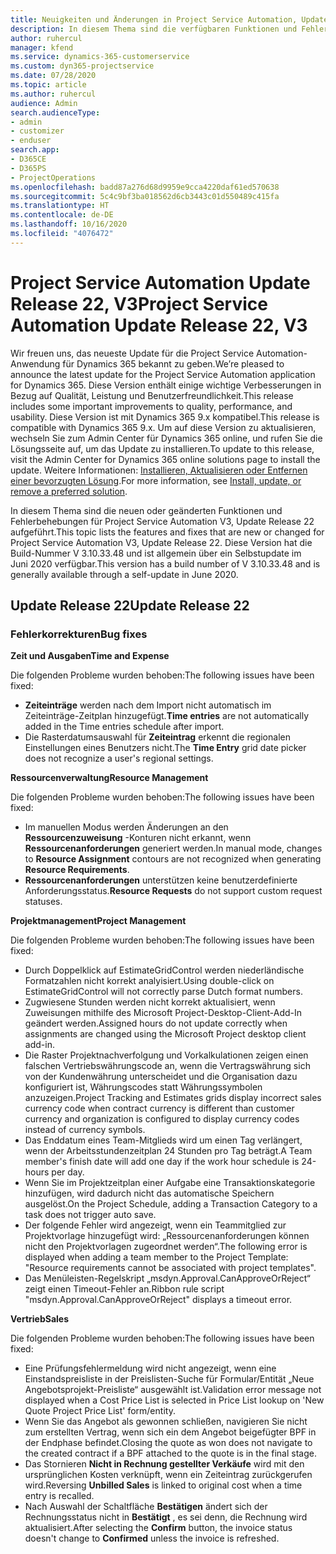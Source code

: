 ```yaml
---
title: Neuigkeiten und Änderungen in Project Service Automation, Update Release 22, V3
description: In diesem Thema sind die verfügbaren Funktionen und Fehlerbehebungen für Project Service Automation Update Release 22, V3 aufgeführt.
author: ruhercul
manager: kfend
ms.service: dynamics-365-customerservice
ms.custom: dyn365-projectservice
ms.date: 07/28/2020
ms.topic: article
ms.author: ruhercul
audience: Admin
search.audienceType:
- admin
- customizer
- enduser
search.app:
- D365CE
- D365PS
- ProjectOperations
ms.openlocfilehash: badd87a276d68d9959e9cca4220daf61ed570638
ms.sourcegitcommit: 5c4c9bf3ba018562d6cb3443c01d550489c415fa
ms.translationtype: HT
ms.contentlocale: de-DE
ms.lasthandoff: 10/16/2020
ms.locfileid: "4076472"
---
```

# <a name="project-service-automation-update-release-22-v3"></a><span data-ttu-id="8a935-103">Project Service Automation Update Release 22, V3</span><span class="sxs-lookup"><span data-stu-id="8a935-103">Project Service Automation Update Release 22, V3</span></span>

<span data-ttu-id="8a935-104">Wir freuen uns, das neueste Update für die Project Service Automation-Anwendung für Dynamics 365 bekannt zu geben.</span><span class="sxs-lookup"><span data-stu-id="8a935-104">We’re pleased to announce the latest update for the Project Service Automation application for Dynamics 365.</span></span> <span data-ttu-id="8a935-105">Diese Version enthält einige wichtige Verbesserungen in Bezug auf Qualität, Leistung und Benutzerfreundlichkeit.</span><span class="sxs-lookup"><span data-stu-id="8a935-105">This release includes some important improvements to quality, performance, and usability.</span></span> <span data-ttu-id="8a935-106">Diese Version ist mit Dynamics 365 9.x kompatibel.</span><span class="sxs-lookup"><span data-stu-id="8a935-106">This release is compatible with Dynamics 365 9.x.</span></span> <span data-ttu-id="8a935-107">Um auf diese Version zu aktualisieren, wechseln Sie zum Admin Center für Dynamics 365 online, und rufen Sie die Lösungsseite auf, um das Update zu installieren.</span><span class="sxs-lookup"><span data-stu-id="8a935-107">To update to this release, visit the Admin Center for Dynamics 365 online solutions page to install the update.</span></span> <span data-ttu-id="8a935-108">Weitere Informationen: [Installieren, Aktualisieren oder Entfernen einer bevorzugten Lösung](https://docs.microsoft.com/power-platform/admin/install-remove-preferred-solution).</span><span class="sxs-lookup"><span data-stu-id="8a935-108">For more information, see [Install, update, or remove a preferred solution](https://docs.microsoft.com/power-platform/admin/install-remove-preferred-solution).</span></span>

<span data-ttu-id="8a935-109">In diesem Thema sind die neuen oder geänderten Funktionen und Fehlerbehebungen für Project Service Automation V3, Update Release 22 aufgeführt.</span><span class="sxs-lookup"><span data-stu-id="8a935-109">This topic lists the features and fixes that are new or changed for Project Service Automation V3, Update Release 22.</span></span> <span data-ttu-id="8a935-110">Diese Version hat die Build-Nummer V 3.10.33.48 und ist allgemein über ein Selbstupdate im Juni 2020 verfügbar.</span><span class="sxs-lookup"><span data-stu-id="8a935-110">This version has a build number of V 3.10.33.48 and is generally available through a self-update in June 2020.</span></span>

## <a name="update-release-22"></a><span data-ttu-id="8a935-111">Update Release 22</span><span class="sxs-lookup"><span data-stu-id="8a935-111">Update Release 22</span></span>

### <a name="bug-fixes"></a><span data-ttu-id="8a935-112">Fehlerkorrekturen</span><span class="sxs-lookup"><span data-stu-id="8a935-112">Bug fixes</span></span>



<span data-ttu-id="8a935-113">**Zeit und Ausgaben**</span><span class="sxs-lookup"><span data-stu-id="8a935-113">**Time and Expense**</span></span>

<span data-ttu-id="8a935-114">Die folgenden Probleme wurden behoben:</span><span class="sxs-lookup"><span data-stu-id="8a935-114">The following issues have been fixed:</span></span>

- <span data-ttu-id="8a935-115">**Zeiteinträge** werden nach dem Import nicht automatisch im Zeiteinträge-Zeitplan hinzugefügt.</span><span class="sxs-lookup"><span data-stu-id="8a935-115">**Time entries** are not automatically added in the Time entries schedule after import.</span></span>
- <span data-ttu-id="8a935-116">Die Rasterdatumsauswahl für **Zeiteintrag** erkennt die regionalen Einstellungen eines Benutzers nicht.</span><span class="sxs-lookup"><span data-stu-id="8a935-116">The **Time Entry** grid date picker does not recognize a user's regional settings.</span></span>

<span data-ttu-id="8a935-117">**Ressourcenverwaltung**</span><span class="sxs-lookup"><span data-stu-id="8a935-117">**Resource Management**</span></span>

<span data-ttu-id="8a935-118">Die folgenden Probleme wurden behoben:</span><span class="sxs-lookup"><span data-stu-id="8a935-118">The following issues have been fixed:</span></span>

- <span data-ttu-id="8a935-119">Im manuellen Modus werden Änderungen an den **Ressourcenzuweisung** -Konturen nicht erkannt, wenn **Ressourcenanforderungen** generiert werden.</span><span class="sxs-lookup"><span data-stu-id="8a935-119">In manual mode, changes to **Resource Assignment** contours are not recognized when generating **Resource Requirements**.</span></span>
- <span data-ttu-id="8a935-120">**Ressourcenanforderungen** unterstützen keine benutzerdefinierte Anforderungsstatus.</span><span class="sxs-lookup"><span data-stu-id="8a935-120">**Resource Requests** do not support custom request statuses.</span></span>

<span data-ttu-id="8a935-121">**Projektmanagement**</span><span class="sxs-lookup"><span data-stu-id="8a935-121">**Project Management**</span></span>

<span data-ttu-id="8a935-122">Die folgenden Probleme wurden behoben:</span><span class="sxs-lookup"><span data-stu-id="8a935-122">The following issues have been fixed:</span></span>

- <span data-ttu-id="8a935-123">Durch Doppelklick auf EstimateGridControl werden niederländische Formatzahlen nicht korrekt analyisiert.</span><span class="sxs-lookup"><span data-stu-id="8a935-123">Using double-click on EstimateGridControl will not correctly parse Dutch format numbers.</span></span>
- <span data-ttu-id="8a935-124">Zugwiesene Stunden werden nicht korrekt aktualisiert, wenn Zuweisungen mithilfe des Microsoft Project-Desktop-Client-Add-In geändert werden.</span><span class="sxs-lookup"><span data-stu-id="8a935-124">Assigned hours do not update correctly when assignments are changed using the Microsoft Project desktop client add-in.</span></span>
- <span data-ttu-id="8a935-125">Die Raster Projektnachverfolgung und Vorkalkulationen zeigen einen falschen Vertriebswährungscode an, wenn die Vertragswährung sich von der Kundenwährung unterscheidet und die Organisation dazu konfiguriert ist, Währungscodes statt Währungssymbolen anzuzeigen.</span><span class="sxs-lookup"><span data-stu-id="8a935-125">Project Tracking and Estimates grids display incorrect sales currency code when contract currency is different than customer currency and organization is configured to display currency codes instead of currency symbols.</span></span>
- <span data-ttu-id="8a935-126">Das Enddatum eines Team-Mitglieds wird um einen Tag verlängert, wenn der Arbeitsstundenzeitplan 24 Stunden pro Tag beträgt.</span><span class="sxs-lookup"><span data-stu-id="8a935-126">A Team member's finish date will add one day if the work hour schedule is 24-hours per day.</span></span>
- <span data-ttu-id="8a935-127">Wenn Sie im Projektzeitplan einer Aufgabe eine Transaktionskategorie hinzufügen, wird dadurch nicht das automatische Speichern ausgelöst.</span><span class="sxs-lookup"><span data-stu-id="8a935-127">On the Project Schedule, adding a Transaction Category to a task does not trigger auto save.</span></span>
- <span data-ttu-id="8a935-128">Der folgende Fehler wird angezeigt, wenn ein Teammitglied zur Projektvorlage hinzugefügt wird: „Ressourcenanforderungen können nicht den Projektvorlagen zugeordnet werden“.</span><span class="sxs-lookup"><span data-stu-id="8a935-128">The following error is displayed when adding a team member to the Project Template: "Resource requirements cannot be associated with project templates".</span></span> 
- <span data-ttu-id="8a935-129">Das Menüleisten-Regelskript „msdyn.Approval.CanApproveOrReject“ zeigt einen Timeout-Fehler an.</span><span class="sxs-lookup"><span data-stu-id="8a935-129">Ribbon rule script "msdyn.Approval.CanApproveOrReject" displays a timeout error.</span></span>

<span data-ttu-id="8a935-130">**Vertrieb**</span><span class="sxs-lookup"><span data-stu-id="8a935-130">**Sales**</span></span>

<span data-ttu-id="8a935-131">Die folgenden Probleme wurden behoben:</span><span class="sxs-lookup"><span data-stu-id="8a935-131">The following issues have been fixed:</span></span>

- <span data-ttu-id="8a935-132">Eine Prüfungsfehlermeldung wird nicht angezeigt, wenn eine Einstandspreisliste in der Preislisten-Suche für Formular/Entität „Neue Angebotsprojekt-Preisliste“ ausgewählt ist.</span><span class="sxs-lookup"><span data-stu-id="8a935-132">Validation error message not displayed when a Cost Price List is selected in Price List lookup on 'New Quote Project Price List' form/entity.</span></span>
- <span data-ttu-id="8a935-133">Wenn Sie das Angebot als gewonnen schließen, navigieren Sie nicht zum erstellten Vertrag, wenn sich ein dem Angebot beigefügter BPF in der Endphase befindet.</span><span class="sxs-lookup"><span data-stu-id="8a935-133">Closing the quote as won does not navigate to the created contract if a BPF attached to the quote is in the final stage.</span></span>
- <span data-ttu-id="8a935-134">Das Stornieren **Nicht in Rechnung gestellter Verkäufe** wird mit den ursprünglichen Kosten verknüpft, wenn ein Zeiteintrag zurückgerufen wird.</span><span class="sxs-lookup"><span data-stu-id="8a935-134">Reversing **Unbilled Sales** is linked to original cost when a time entry is recalled.</span></span>
- <span data-ttu-id="8a935-135">Nach Auswahl der Schaltfläche **Bestätigen** ändert sich der Rechnungsstatus nicht in **Bestätigt** , es sei denn, die Rechnung wird aktualisiert.</span><span class="sxs-lookup"><span data-stu-id="8a935-135">After selecting the **Confirm** button, the invoice status doesn't change to **Confirmed** unless the invoice is refreshed.</span></span>
